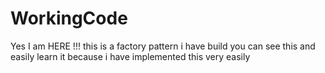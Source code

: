# WorkingCode
Yes I am HERE !!!
this is a factory pattern i have build you can see this and easily learn it because i have implemented this very easily
